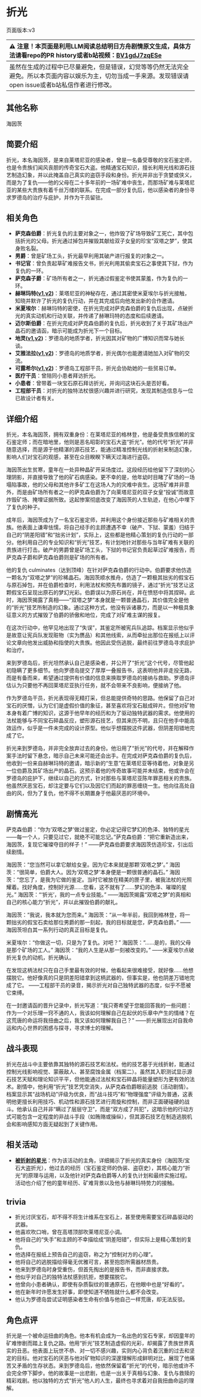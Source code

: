 # 折光
页面版本:v3
 

| :warning: 注意！本页面是利用LLM阅读总结明日方舟剧情原文生成，具体方法请看repo的PR history或者b站视频：[BV1gdJ7zqESe](https://www.bilibili.com/video/BV1gdJ7zqESe/)         |
|:----------------------------|
| 虽然在生成的过程中已尽量避免，但是错误，幻觉等等仍然无法完全避免。所以本页面内容以娱乐为主，切勿当成一手来源。发现错误请open issue或者b站私信作者进行修改。|



## 其他名称
海因茨
## 简要介绍
折光，本名海因茨，是来自莱塔尼亚的感染者，曾是一名备受尊敬的宝石鉴定师，也是令贵族们闻风丧胆的传奇宝石大盗。他精通宝石知识，擅长利用光线和源石技艺制造幻象，并以此掩盖自己真实的盗窃手段和身份。折光并非出于贪婪或侠义，而是为了复仇——他的父母在二十多年前的一场矿难中丧生，而那场矿难与莱塔尼亚的某些大贵族有着千丝万缕的联系。在完成一部分复仇后，他以感染者的身份寻求罗德岛的治疗与庇护，并作为干员留驻。
## 相关角色
-   **萨克森伯爵**：折光复仇的主要对象之一，他炸毁了矿场导致矿工死亡，其中包括折光的父母。折光通过掉包并摧毁其献给双子女皇的珍宝“双塔之梦”，使其身败名裂。
-   **男爵**：曾是矿场工头，折光最早利用其破产进行报复的对象之一。
-   **书记官**：曾负责起草矿难报告文书，折光利用其偷卖宝石之事使其下狱，作为复仇的一环。
-   **萨克森子爵**：矿场所有者之一，折光通过假鉴定书使其蒙羞，作为复仇的一环。
-   **赫琳玛特([v1](../chars/extended_char_he_lin_ma_te.md),[v2](extended_char_he_lin_ma_te.md))**：莱塔尼亚的神秘存在，通过其密使米夏埃尔与折光接触，知晓并默许了折光的复仇行动，并在其完成后向他发出新的合作邀请。
-   **米夏埃尔**：赫琳玛特的密使，在折光完成对萨克森伯爵的复仇后出现，点破折光的真实动机和行动关联，并传递了赫琳玛特的态度和后续邀请。
-   **迈尔斯伯爵**：在折光完成对萨克森伯爵的复仇后，折光收到了关于其矿场出产晶石的邀请函，暗示可能成为折光下一个目标。
-   **地灵([v1](../chars/char_183_skgoat.md),[v2](char_183_skgoat.md))**：罗德岛的地质学者，折光因其对矿物的广博知识而常与她长谈。
-   **艾雅法拉([v1](../chars/char_180_amgoat.md),[v2](char_180_amgoat.md))**：罗德岛的地质学者，折光偶尔也能邀请她加入对矿物的交流。
-   **可露希尔([v1](../chars/extended_char_ke_lu_xi_er.md),[v2](extended_char_ke_lu_xi_er.md))**：罗德岛工程部干员，折光会协助她的一些贸易订单。
-   **医疗干员**：曾陪同小患者拜访折光。
-   **小患者**：曾带着一块宝石原石拜访折光，并询问这块石头是否好看。
-   **工程部干员**：对折光的独特法杖很感兴趣并进行研究，发现其制造信息与一位已故设计者有关。
## 详细介绍
折光，本名海因茨，拥有双重身份：在莱塔尼亚的格林登，他是备受贵族信赖的宝石鉴定师；而在暗地里，他则是恶名昭彰的宝石大盗“折光”。他的代号“折光”并非随意选择，而是源于他精湛的源石技艺，能通过精准控制光线的折射来制造幻象，影响人们对宝石的观感，甚至在众目睽睽下瞒天过海进行盗窃。

海因茨出生贫寒，童年在一处异种晶矿开采场度过。这段经历给他留下了深刻的心理阴影，并直接导致了他的矿石病感染。更不幸的是，他年幼时目睹了矿场的一场塌陷事故，他的父母和其他许多矿工在这场人为的灾难中丧生。这场矿难并非意外，而是由矿场所有者之一的萨克森伯爵为了向莱塔尼亚的双子女皇“投诚”而故意炸毁矿场、掩埋证据所致。这起惨案彻底改变了海因茨的人生轨迹，在他心中埋下了复仇的种子。

成年后，海因茨成为了一名宝石鉴定师，并利用这个身份接近那些与矿难相关的贵族。他表面上谦卑怯懦，将自己经手的主顾遭遇不幸（破产、下狱、蒙羞）归结于自己的“阴差阳错”和“拙劣计划”，实际上，这些都是他精心策划的复仇行动的一部分。他利用自己的专业知识和“折光”技艺，有计划地针对那些与当年矿难有关联的贵族进行打击。破产的男爵曾是矿场工头，下狱的书记官负责起草过矿难报告，而萨克森子爵和萨克森伯爵则是矿场的所有者。

他的复仇 culminates（达到顶峰）在针对萨克森伯爵的行动中。伯爵要求他仿造一颗名为“双塔之梦”的珍稀晶石。海因茨顺水推舟，仿造了一颗极其拙劣的假宝石与原石掉包，并在伯爵检查时，利用法杖和预先布置的镜子，通过“折光”技艺让这颗假宝石呈现出原石的梦幻光彩。伯爵误以为原石尚在，并在愤怒中将其捏碎。此时，海因茨揭露了真相——“双塔之梦”本身就是一颗普通晶石，其价值完全是他的“折光”技艺所制造的幻象。通过这种方式，他没有诉诸暴力，而是以一种极具象征意义的方式摧毁了伯爵的骄傲和地位，完成了对矿难主谋的报复。

在这次行动中，他罕见地出现了“失误”，其鉴定所被宪兵队追踪。档案显示他似乎是故意让宪兵队发现赃物（实为赝品）和其他线索，从而牵扯出那位在报纸上以评论文章向他发出威胁和指使的大贵族。他因此受伤逃脱，最终前往罗德岛寻求庇护和治疗。

来到罗德岛后，折光坦然承认自己是感染者，并公开了“折光”这个代号，尽管他起初隐瞒了更多细节。他向罗德岛提交了厚厚一叠报告书，这表明他并非走投无路，而是有备而来，希望通过提供有价值的信息来换取罗德岛的接纳与救助。罗德岛评估认为只要他不再回莱塔尼亚执行任务，就不会带来不良影响，便接纳了他。

作为罗德岛干员，折光表现得无精打采，但总能提供奇特的思路。他保留了自己对宝石的厌憎，认为它们是虚假价值的象征，甚至喜欢将宝石敲成碎片。但他对矿物本身有着广博的知识，这源于他早年的经历和为了驱动独特武器的需求。他使用的法杖能够与不同宝石碎晶反应，塑形源石技艺，但其来历不明，且只在他手中能高效运作，似乎是一件未完成的设计原型。他似乎想摆脱这件武器，但阴差阳错地完成了它。

折光来到罗德岛，并非完全放弃过去的身份。他沿用了“折光”的代号，并在解释作案手法时留下悬念，暗示自己未来可能还会出手。在完成对萨克森伯爵的复仇后，他收到一份来自赫琳玛特的邀请，暗示新的“生意”在莱塔尼亚等待着他，对象是另一位伯爵及其矿场出产的晶石。这预示着他的传奇故事可能并未结束，他或许会在罗德岛的庇护下，继续以自己的方式，针对那些与莱塔尼亚陈年罪恶相关的贵族。他虽然厌恶宝石，却注定要与它们以及因它们而起的罪恶缠绕一生。他向往高处自由的风，但为了复仇，他不得不长期置身于他最厌恶的环境中。
## 剧情高光
萨克森伯爵：“你为‘双塔之梦’做过鉴定，你必定记得它梦幻的色泽、独特的星光——每一个人，只要见过它，就绝不可能忘记。”萨克森伯爵：“把它重新造出来，海因茨，复现它璀璨夺目的样子！”
——萨克森伯爵要求海因茨仿造珍宝，引出后续剧情。

海因茨：“您当然可以拿它献给女皇。因为它本来就是那颗‘双塔之梦’。”
海因茨：“很简单，伯爵大人。因为‘双塔之梦’本身便是一颗很普通的晶石。”
海因茨：“您忘了，是我为它做的鉴定。当时它被放在精美的匣子里，被我法杖的光照耀着。找好角度，控制好光源......您看，这不就有了......梦幻的色泽、璀璨的星光。”
海因茨：“‘折光’，我的一点专业技能。”
——海因茨揭露“双塔之梦”的真相和自己的核心能力“折光”，并以此摧毁伯爵的献礼。

海因茨：“我说，我本就为您而来。”
海因茨：“从一年半前，我回到格林登，将一颗拙劣的假宝石卖给那位男爵的那一刻起，我的目标就是您，萨克森伯爵。”
——海因茨坦白其一系列行动的真正目标是复仇。

米夏埃尔：“你做这一切，只是为了复仇。对吧？”
海因茨：“......是的，我的父母是那个矿场的工人。”
海因茨：“我的人生是从那一刻被改变的。”
——米夏埃尔点破折光复仇的动机，折光确认。

在发现这柄法杖只在自己手里最有效的时候，他看起来很难接受，就好像......他想摆脱它。他好像真的只是阴差阳错拿到这柄武器的，但事实是，他也阴差万错地完成了它。
——工程部干员的录音，揭示折光对自己独特武器的态度，似乎不愿被它束缚。

在一封邀请函的晋升记录中，折光写道：“我只寄希望于您能回答我的一些问题：作为一个对乐理一窍不通的人，我该如何理解自己在起伏的乐章中产生的情绪？在这荒唐的命运将我扭曲之后，我又该如何理解我自己？”
——折光展现出对自我命运和内心世界的困惑与探寻，寻求博士的理解。
## 战斗表现
折光在战斗中主要依靠其独特的源石技艺和法杖。他的技艺基于光线折射，能通过控制光线影响视觉、蒙蔽敌人、甚至腐蚀金属（档案二）。虽然其入职测试显示源石技艺天赋和理论知识平平，但他能通过法杖和宝石碎晶将能量塑形为更有效的法术。剧情中，他利用“折光”技艺凭空消失，从萨克森伯爵眼前逃脱（活动剧情）。档案显示其“战场机动”评级为优良，而“战斗技巧”和“物理强度”评级为普通，这表明他更擅长利用技巧、机动性和源石技艺进行周旋和控制，而非正面硬碰硬的战斗。他承认自己并非“瞒过了层层守卫”，而是“双方成了共犯”，这暗示他的行动方式可能包含一定程度的非战斗手段（如贿赂或操纵），但其源石技艺在制造逃脱机会和影响感知方面无疑起到了关键作用。
## 相关活动
-   **[被折射的星光](../stories/story_kaitou_set_1.md)**：作为该活动的主角，详细揭示了折光的真实身份（海因茨/宝石大盗折光），他过去的经历（宝石鉴定师的伪装、盗窃史），其核心能力“折光”的原理与运用，以及他针对萨克森伯爵等人的复仇计划和最终实施过程。活动也介绍了他的童年经历、矿难背景以及他与赫琳玛特势力的接触。
## trivia
*   折光讨厌宝石，却不得不将生计维系在宝石上，甚至使用需要宝石碎晶驱动的武器。
*   他喜欢吹口哨，曾在高塔顶部吹莱塔尼亚小调。
*   他将自己的“失手”和主顾的不幸描绘成“阴差阳错”，但实际上是精心策划的复仇。
*   他选择在报纸上预告自己的盗窃，称之为“控制对方的心理”。
*   他将自己的逃脱描绘得毫无优雅可言，甚至抱怨所需器材昂贵。
*   他来到罗德岛时身受重伤，但首先掏出的是报告书，而非直接求救。
*   他似乎对自己的独特法杖感到抗拒，想要摆脱它。
*   他曾向小患者确认，即使有杂质裂纹的普通原石，在他眼中也是“好看的”。
*   他在新年时许愿发生好事，即使知道不牺牲就什么都不会改变。
*   他认为罗德岛尝试证明感染者生命有价值与他自己一样荒唐，却无法反驳。
## 角色点评
折光是一个被命运扭曲的角色。他本有机会成为一名出色的宝石专家，却因童年的矿难惨剧而踏上复仇之路。他用“折光”技艺制造虚假的光彩，却揭露了贵族世界真实的丑恶。他表面上玩世不恭、对一切不感兴趣，实则内心背负着沉重的过去和坚定的目标。他对宝石的厌恶与他对矿物知识的深邃理解形成鲜明对比，展现了他痛苦又矛盾的生存状态。来到罗德岛后，他依然保留着“折光”的代号，暗示他或许不会完全停下脚步。他的故事是一出悲剧，也是一出关于真相与幻象、复仇与救赎的精彩戏剧。他以独特的方式“折光”他人的人生，最终也寻求着对自我扭曲命运的理解。